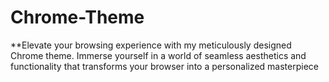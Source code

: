 # Chrome-Theme

**Elevate your browsing experience with my meticulously designed Chrome theme. Immerse yourself in a world of seamless aesthetics and functionality that transforms your browser into a personalized masterpiece
